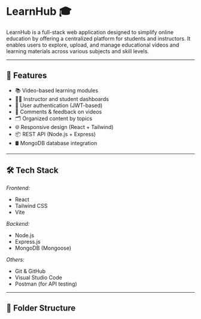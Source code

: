 # LearnHub 🎓

LearnHub is a full-stack web application designed to simplify online education by offering a centralized platform for students and instructors. It enables users to explore, upload, and manage educational videos and learning materials across various subjects and skill levels.

---

## 🚀 Features

- 📚 Video-based learning modules
- 🧑‍🏫 Instructor and student dashboards
- 🔐 User authentication (JWT-based)
- 💬 Comments & feedback on videos
- 🗂 Organized content by topics
- 🌐 Responsive design (React + Tailwind)
- 📦 REST API (Node.js + Express)
- 🛢 MongoDB database integration

---

## 🛠 Tech Stack

*Frontend:*
- React
- Tailwind CSS
- Vite

*Backend:*
- Node.js
- Express.js
- MongoDB (Mongoose)

*Others:*
- Git & GitHub
- Visual Studio Code
- Postman (for API testing)

---

## 📂 Folder Structure
